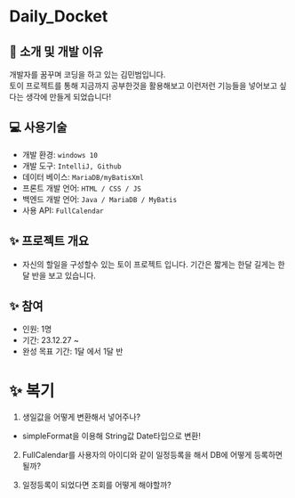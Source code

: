 # Daily_Docket

## 👋 소개 및 개발 이유
개발자를 꿈꾸며 코딩을 하고 있는 김민범입니다.<br>
토이 프로젝트를 통해 지금까지 공부한것을 활용해보고 이런저런 기능들을 넣어보고 싶다는 생각에 만들게 되었습니다!  

## ‍💻 사용기술
- 개발 환경: `windows 10`
- 개발 도구: `IntelliJ, Github`
- 데이터 베이스: `MariaDB/myBatisXml`
- 프론트 개발 언어: `HTML / CSS / JS`
- 백엔드 개발 언어: `Java / MariaDB / MyBatis`
- 사용 API: `FullCalendar`
  <br>

## ✨ 프로젝트 개요
- 자신의 할일을 구성할수 있는 토이 프로젝트 입니다. 기간은 짧게는 한달 길게는 한달 반을 보고 있습니다.

## ✨ 참여
- 인원: 1명
- 기간: 23.12.27 ~
- 완성 목표 기간: 1달 에서 1달 반

# ✨ 복기
1. 생일값을 어떻게 변환해서 넣어주나?
- simpleFormat을 이용해 String값 Date타입으로 변환!

2. FullCalendar를 사용자의 아이디와 같이 일정등록을 해서 DB에 어떻게 등록하면 될까?

3. 일정등록이 되었다면 조회를 어떻게 해야할까?


